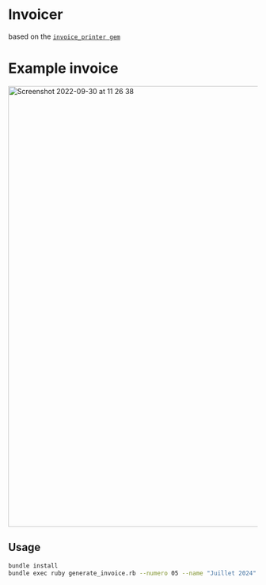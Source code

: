 # Invoicer

based on the [`invoice_printer gem`](https://github.com/strzibny/invoice_printer)

# Example invoice

<img width="892" alt="Screenshot 2022-09-30 at 11 26 38" src="https://user-images.githubusercontent.com/883348/193239611-4630cd88-6755-457d-b662-95e9d856e8db.png">

## Usage

```sh
bundle install
bundle exec ruby generate_invoice.rb --numero 05 --name "Juillet 2024" --days "15" --taux-journalier-moyen "500"
```
